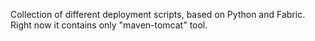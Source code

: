 Collection of different deployment scripts, based on Python and Fabric.
Right now it contains only "maven-tomcat" tool.